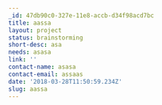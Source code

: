 ```yaml
---
_id: 47db90c0-327e-11e8-accb-d34f98acd7bc
title: aassa
layout: project
status: brainstorming
short-desc: asa
needs: asasa
link: ''
contact-name: asasa
contact-email: assaas
date: '2018-03-28T11:50:59.234Z'
slug: aassa
---
```


